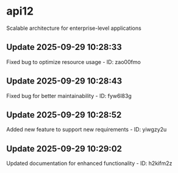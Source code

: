 # api12
Scalable architecture for enterprise-level applications

## Update 2025-09-29 10:28:33
Fixed bug to optimize resource usage - ID: zao00fmo


## Update 2025-09-29 10:28:43
Fixed bug for better maintainability - ID: fyw6l83g


## Update 2025-09-29 10:28:52
Added new feature to support new requirements - ID: yiwgzy2u


## Update 2025-09-29 10:29:02
Updated documentation for enhanced functionality - ID: h2kifm2z

